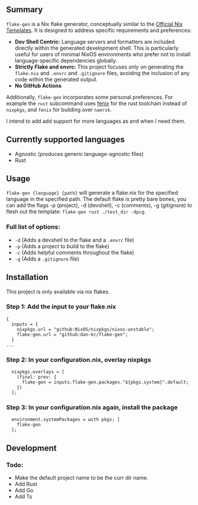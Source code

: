 ## Summary

`flake-gen` is a Nix flake generator, conceptually similar to the [Official Nix Templates](https://github.com/NixOS/templates). It is designed to address specific requirements and preferences:

- **Dev Shell Centric:** Language servers and formatters are included directly within the generated development shell. This is particularly useful for users of minimal NixOS environments who prefer not to install language-specific dependencies globally.
- **Strictly Flake and envrc:** This project focuses _only_ on generating the `flake.nix` and `.envrc` and `.gitignore` files, avoiding the inclusion of any code within the generated output.
- **No GitHub Actions**

Additionally, `flake-gen` incorporates some personal preferences. For example the `rust` subcommand uses [fenix](https://github.com/nix-community/fenix) for the rust toolchain instead of `nixpkgs`, and `fenix` for building over `naersk`.

I intend to add add support for more languages as and when I need them.

## Currently supported languages

- Agnostic (produces generic language-agnostic files)
- Rust

## Usage

`flake-gen {language} {path}` will generate a flake.nix for the specified language in the specified path. The default flake is pretty bare bones, you can add the flags -p (project), -d (devshell), -c (comments), -g (gitignore) to flesh out the template: `flake-gen rust ./test_dir -dpcg`.

### Full list of options:

- `-d` (Adds a devshell to the flake and a `.envrc` file)
- `-p` (Adds a project to build to the flake)
- `-c` (Adds helpful comments throughout the flake)
- `-g` (Adds a `.gitignore` file)

## Installation

This project is only available via nix flakes.

### Step 1: Add the input to your flake.nix

```
{
  inputs = {
    nixpkgs.url = "github:NixOS/nixpkgs/nixos-unstable";
    flake-gen.url = "github:dan-kc/flake-gen";
  }
...
```

### Step 2: In your configuration.nix, overlay nixpkgs

```
  nixpkgs.overlays = [
    (final: prev: {
      flake-gen = inputs.flake-gen.packages."${pkgs.system}".default;
    })
  ];
```

### Step 3: In your configuration.nix again, install the package

```
  environment.systemPackages = with pkgs; [
    flake-gen
  ];
```

## Development

### Todo:

- Make the default project name to be the curr dir name.
- Add Rust
- Add Go
- Add Ts

